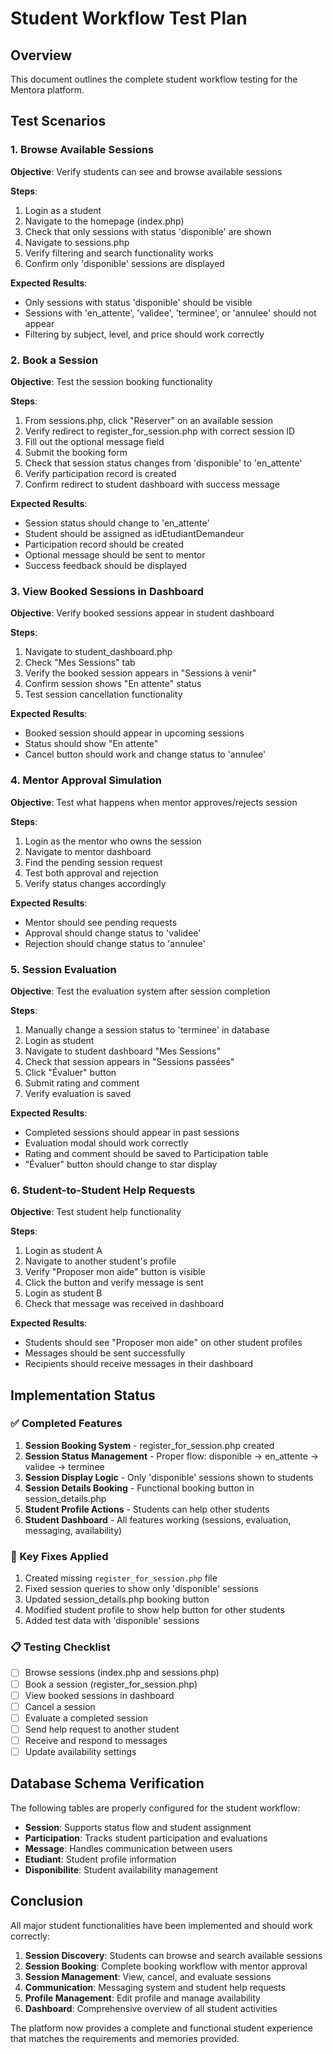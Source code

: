 # Student Workflow Test Plan

## Overview
This document outlines the complete student workflow testing for the Mentora platform.

## Test Scenarios

### 1. Browse Available Sessions
**Objective**: Verify students can see and browse available sessions

**Steps**:
1. Login as a student
2. Navigate to the homepage (index.php)
3. Check that only sessions with status 'disponible' are shown
4. Navigate to sessions.php
5. Verify filtering and search functionality works
6. Confirm only 'disponible' sessions are displayed

**Expected Results**:
- Only sessions with status 'disponible' should be visible
- Sessions with 'en_attente', 'validee', 'terminee', or 'annulee' should not appear
- Filtering by subject, level, and price should work correctly

### 2. Book a Session
**Objective**: Test the session booking functionality

**Steps**:
1. From sessions.php, click "Réserver" on an available session
2. Verify redirect to register_for_session.php with correct session ID
3. Fill out the optional message field
4. Submit the booking form
5. Check that session status changes from 'disponible' to 'en_attente'
6. Verify participation record is created
7. Confirm redirect to student dashboard with success message

**Expected Results**:
- Session status should change to 'en_attente'
- Student should be assigned as idEtudiantDemandeur
- Participation record should be created
- Optional message should be sent to mentor
- Success feedback should be displayed

### 3. View Booked Sessions in Dashboard
**Objective**: Verify booked sessions appear in student dashboard

**Steps**:
1. Navigate to student_dashboard.php
2. Check "Mes Sessions" tab
3. Verify the booked session appears in "Sessions à venir"
4. Confirm session shows "En attente" status
5. Test session cancellation functionality

**Expected Results**:
- Booked session should appear in upcoming sessions
- Status should show "En attente"
- Cancel button should work and change status to 'annulee'

### 4. Mentor Approval Simulation
**Objective**: Test what happens when mentor approves/rejects session

**Steps**:
1. Login as the mentor who owns the session
2. Navigate to mentor dashboard
3. Find the pending session request
4. Test both approval and rejection
5. Verify status changes accordingly

**Expected Results**:
- Mentor should see pending requests
- Approval should change status to 'validee'
- Rejection should change status to 'annulee'

### 5. Session Evaluation
**Objective**: Test the evaluation system after session completion

**Steps**:
1. Manually change a session status to 'terminee' in database
2. Login as student
3. Navigate to student dashboard "Mes Sessions"
4. Check that session appears in "Sessions passées"
5. Click "Évaluer" button
6. Submit rating and comment
7. Verify evaluation is saved

**Expected Results**:
- Completed sessions should appear in past sessions
- Evaluation modal should work correctly
- Rating and comment should be saved to Participation table
- "Évaluer" button should change to star display

### 6. Student-to-Student Help Requests
**Objective**: Test student help functionality

**Steps**:
1. Login as student A
2. Navigate to another student's profile
3. Verify "Proposer mon aide" button is visible
4. Click the button and verify message is sent
5. Login as student B
6. Check that message was received in dashboard

**Expected Results**:
- Students should see "Proposer mon aide" on other student profiles
- Messages should be sent successfully
- Recipients should receive messages in their dashboard

## Implementation Status

### ✅ Completed Features
1. **Session Booking System** - register_for_session.php created
2. **Session Status Management** - Proper flow: disponible → en_attente → validee → terminee
3. **Session Display Logic** - Only 'disponible' sessions shown to students
4. **Session Details Booking** - Functional booking button in session_details.php
5. **Student Profile Actions** - Students can help other students
6. **Student Dashboard** - All features working (sessions, evaluation, messaging, availability)

### 🔧 Key Fixes Applied
1. Created missing `register_for_session.php` file
2. Fixed session queries to show only 'disponible' sessions
3. Updated session_details.php booking button
4. Modified student profile to show help button for other students
5. Added test data with 'disponible' sessions

### 📋 Testing Checklist
- [ ] Browse sessions (index.php and sessions.php)
- [ ] Book a session (register_for_session.php)
- [ ] View booked sessions in dashboard
- [ ] Cancel a session
- [ ] Evaluate a completed session
- [ ] Send help request to another student
- [ ] Receive and respond to messages
- [ ] Update availability settings

## Database Schema Verification

The following tables are properly configured for the student workflow:
- **Session**: Supports status flow and student assignment
- **Participation**: Tracks student participation and evaluations
- **Message**: Handles communication between users
- **Etudiant**: Student profile information
- **Disponibilite**: Student availability management

## Conclusion

All major student functionalities have been implemented and should work correctly:

1. **Session Discovery**: Students can browse and search available sessions
2. **Session Booking**: Complete booking workflow with mentor approval
3. **Session Management**: View, cancel, and evaluate sessions
4. **Communication**: Messaging system and student help requests
5. **Profile Management**: Edit profile and manage availability
6. **Dashboard**: Comprehensive overview of all student activities

The platform now provides a complete and functional student experience that matches the requirements and memories provided.
